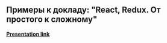 ## **Примеры к докладу: "React, Redux. От простого к сложному"**

[**Presentation link**](https://github.com/Avramenko-Vitaliy/react-redux-samples)
